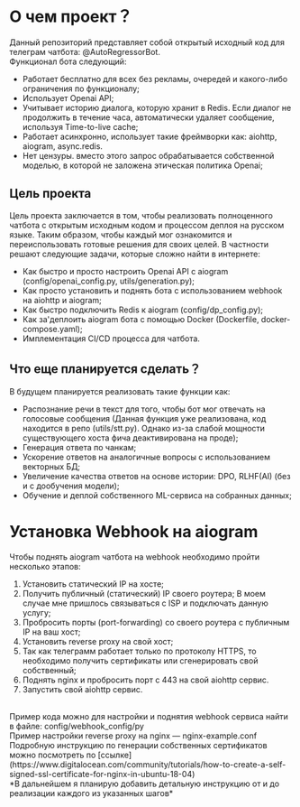 # О чем проект？
Данный репозиторий представляет собой открытый исходный код для телеграм чатбота: @AutoRegressorBot.
<br />
Функционал бота следующий:
* Работает бесплатно для всех без рекламы, очередей и какого-либо ограничения по функционалу;
* Использует Openai API;
* Учитывает историю диалога, которую хранит в Redis. 
Если диалог не продолжить в течение часа, автоматически удаляет сообщение, используя Time-to-live cache;
* Работает асинхронно, использует такие фреймворки как: aiohttp, aiogram, async.redis.
* Нет цензуры.
вместо этого запрос обрабатывается собственной моделью, в которой не заложена этическая политика Openai;

## Цель проекта
Цель проекта заключается в том, 
чтобы реализовать полноценного чатбота с открытым исходным кодом и процессом деплоя на русском языке.
Таким образом, чтобы каждый мог ознакомится и переиспользовать готовые решения для своих целей.
В частности решают следующие задачи, которые сложно найти в интернете:
* Как быстро и просто настроить Openai API с aiogram (config/openai_config.py, utils/generation.py);
* Как просто установить и поднять бота с использованием webhook на aiohttp и aiogram;
* Как быстро подключить Redis к aiogram (config/dp_config.py);
* Как за'деплоить aiogram бота с помощью Docker (Dockerfile, docker-compose.yaml);
* Имплементация CI/CD процесса для чатбота.

## Что еще планируется сделать？
В будущем планируется реализовать такие функции как:
* Распознание речи в текст для того, чтобы бот мог отвечать на голосовые сообщения 
(Данная функция уже реализована, код находится в репо (utils/stt.py). 
Однако из-за слабой мощности существующего хоста фича деактивирована на проде);
* Генерация ответа по чанкам;
* Ускорение ответов на аналогичные вопросы с использованием векторных БД;
* Увеличение качества ответов на основе истории: DPO, RLHF(AI) (без и с дообучения модели);
* Обучение и деплой собственного ML-сервиса на собранных данных;

# Установка Webhook на aiogram
Чтобы поднять aiogram чатбота на webhook необходимо пройти несколько этапов:
1. Установить статический IP на хосте;
2. Получить публичный (статический) IP своего роутера;
В моем случае мне пришлось связываться с ISP и подключать данную услугу;
3. Пробросить порты (port-forwarding) со своего роутера c публичным IP на ваш хост;
4. Установить reverse proxy на свой хост;
5. Так как телеграмм работает только по протоколу HTTPS, 
то необходимо получить сертификаты или сгенерировать свой собственный;
6. Поднять nginx и пробросить порт с 443 на свой aiohttp сервис.
7. Запустить свой aiohttp сервис.
<br />
Пример кода можно для настройки и поднятия webhook сервиса найти в файле: config/webhook_config/py
<br />
Пример настройки reverse proxy на nginx — nginx-example.conf
<br />
Подробную инструкцию по генерации собственных сертификатов можно посмотреть 
по [ссылке](https://www.digitalocean.com/community/tutorials/how-to-create-a-self-signed-ssl-certificate-for-nginx-in-ubuntu-18-04)
<br />
*В дальнейшем я планирую добавить детальную инструкцию от и до реализации каждого из указанных шагов*

